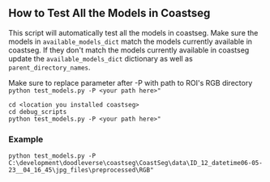 ## How to Test All the Models in Coastseg

This script will automatically test all the models in coastseg. Make sure the models in `available_models_dict` match the models currently available in coastseg. If they don't match the models currently available in coastseg update the `available_models_dict` dictionary as well as `parent_directory_names`.

Make sure to replace parameter after -P with path to ROI's RGB directory
`python test_models.py -P <your path here>"`

```
cd <location you installed coastseg>
cd debug_scripts
python test_models.py -P <your path here>"
```

### Example

`python test_models.py -P C:\development\doodleverse\coastseg\CoastSeg\data\ID_12_datetime06-05-23__04_16_45\jpg_files\preprocessed\RGB"`
